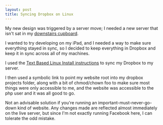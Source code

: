 ```yaml
---
layout: post
title: Syncing Dropbox on Linux
---
```


My new design was triggered by a server move; I needed a new server that isn't sat in my [downstairs cupboard](/2010/01/07/New_Server.html).

I wanted to try developing on my iPad, and I needed a way to make sure everything stayed in sync, so I decided to keep everything in Dropbox and keep it in sync across all of my machines.

I used the [Text Based Linux Install instructions](http://www.dropboxwiki.com/Text_Based_Linux_Install) to sync my Dropbox to my server.

I then used a symbolic link to point my website root into my dropbox projects folder, along with a bit of chmod/chown foo to make sure most things were only accessible to me, and the website was accessible to the php user and it was all good to go.

Not an advisable solution if you're running an important-must-never-go-down kind of website. Any changes made are reflected almost immediately on the live server, but since I'm not exactly running Facebook here, I can tolerate the odd mistake.